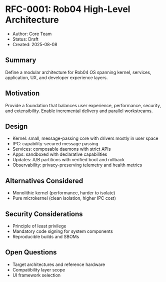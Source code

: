 # RFC-0001: Rob04 High-Level Architecture

- Author: Core Team
- Status: Draft
- Created: 2025-08-08

## Summary

Define a modular architecture for Rob04 OS spanning kernel, services, application, UX, and developer experience layers.

## Motivation

Provide a foundation that balances user experience, performance, security, and extensibility. Enable incremental delivery and parallel workstreams.

## Design

- Kernel: small, message-passing core with drivers mostly in user space
- IPC: capability-secured message passing
- Services: composable daemons with strict APIs
- Apps: sandboxed with declarative capabilities
- Updates: A/B partitions with verified boot and rollback
- Observability: privacy-preserving telemetry and health metrics

## Alternatives Considered

- Monolithic kernel (performance, harder to isolate)
- Pure microkernel (clean isolation, higher IPC cost)

## Security Considerations

- Principle of least privilege
- Mandatory code signing for system components
- Reproducible builds and SBOMs

## Open Questions

- Target architectures and reference hardware
- Compatibility layer scope
- UI framework selection